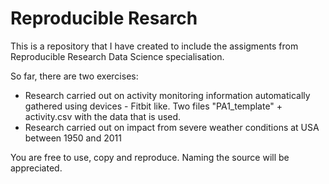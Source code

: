 # Reproducible Resarch
This is a repository that I have created to include the assigments from Reproducible Research Data Science specialisation.

So far, there are two exercises:
* Research carried out on activity monitoring information automatically gathered using devices - Fitbit like. Two files "PA1_template" + activity.csv with the data that is used.
* Research carried out on impact from severe weather conditions at USA between 1950 and 2011

You are free to use, copy and reproduce. Naming the source will be appreciated.
